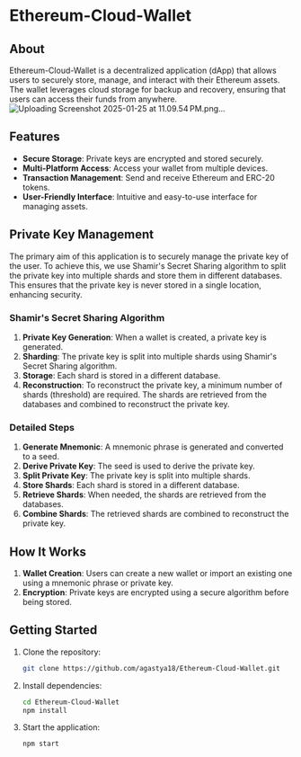 # Ethereum-Cloud-Wallet

## About
Ethereum-Cloud-Wallet is a decentralized application (dApp) that allows users to securely store, manage, and interact with their Ethereum assets. The wallet leverages cloud storage for backup and recovery, ensuring that users can access their funds from anywhere.
![Uploading Screenshot 2025-01-25 at 11.09.54 PM.png…]()

## Features
- **Secure Storage**: Private keys are encrypted and stored securely.
- **Multi-Platform Access**: Access your wallet from multiple devices.
- **Transaction Management**: Send and receive Ethereum and ERC-20 tokens.
- **User-Friendly Interface**: Intuitive and easy-to-use interface for managing assets.

## Private Key Management
The primary aim of this application is to securely manage the private key of the user. To achieve this, we use Shamir's Secret Sharing algorithm to split the private key into multiple shards and store them in different databases. This ensures that the private key is never stored in a single location, enhancing security.

### Shamir's Secret Sharing Algorithm
1. **Private Key Generation**: When a wallet is created, a private key is generated.
2. **Sharding**: The private key is split into multiple shards using Shamir's Secret Sharing algorithm.
3. **Storage**: Each shard is stored in a different database.
4. **Reconstruction**: To reconstruct the private key, a minimum number of shards (threshold) are required. The shards are retrieved from the databases and combined to reconstruct the private key.

### Detailed Steps
1. **Generate Mnemonic**: A mnemonic phrase is generated and converted to a seed.
2. **Derive Private Key**: The seed is used to derive the private key.
3. **Split Private Key**: The private key is split into multiple shards.
4. **Store Shards**: Each shard is stored in a different database.
5. **Retrieve Shards**: When needed, the shards are retrieved from the databases.
6. **Combine Shards**: The retrieved shards are combined to reconstruct the private key.

## How It Works
1. **Wallet Creation**: Users can create a new wallet or import an existing one using a mnemonic phrase or private key.
2. **Encryption**: Private keys are encrypted using a secure algorithm before being stored.


## Getting Started
1. Clone the repository:
    ```sh
    git clone https://github.com/agastya18/Ethereum-Cloud-Wallet.git
    ```
2. Install dependencies:
    ```sh
    cd Ethereum-Cloud-Wallet
    npm install
    ```
3. Start the application:
    ```sh
    npm start
    ```

